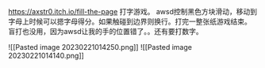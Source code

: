 https://axstr0.itch.io/fill-the-page
打字游戏。
awsd控制黑色方块滑动，移动到字母上时候可以摁字母得分。如果触碰到边界则换行。打完一整张纸游戏结束。
盲打也没用，因为awsd让我的手的位置错了。。还有要打数字。

![[Pasted image 20230221014250.png]]
![[Pasted image 20230221014140.png]]